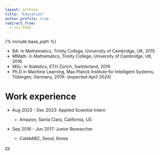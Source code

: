 ```yaml
---
layout: archive
title: "Education"
author_profile: true
redirect_from:
  - /cv.html
---
```



{% include base_path %}


* BA. in Mathematics, Trinity College, University of Cambridge, UK, 2015
* MMath. in Mathematics, Trinity College, University of Cambridge, UK, 2016
* MSc. in Statistics, ETH Zürich, Switzerland, 2019
* Ph.D in Machine Learning, Max Planck Institute for Intelligent Systems, Tübingen, Germany, 2019- (expected April 2024)

Work experience
======
* Aug 2023 - Dec 2023: Applied Scientist Intern
  * Amazon, Santa Clara, California, US

* Sep 2016 - Jun 2017: Junior Researcher
  * CalebABC, Seoul, Korea

[cv](/files/cv_jun.pdf)

